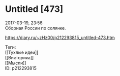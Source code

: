 Untitled [473]
===============

   
 2017-03-19, 23:56   
  Сборная России по солянке.   
    
 <https://diary.ru/~zHz00/p212293815_untitled-473.htm>   
   
 Теги:   
 [[Тухлые идеи]]   
 [[Викторика]]   
 [[Мысли]]   
 ID: p212293815